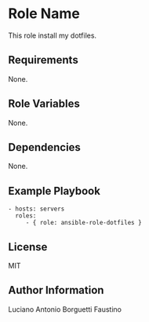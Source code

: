 Role Name
=========

This role install my dotfiles.

Requirements
------------

None.

Role Variables
--------------

None.

Dependencies
------------

None.

Example Playbook
----------------

    - hosts: servers
      roles:
         - { role: ansible-role-dotfiles }

License
-------

MIT

Author Information
------------------

Luciano Antonio Borguetti Faustino
